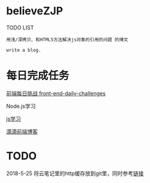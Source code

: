# believeZJP
TODO LIST


	用浅/深拷贝、和HTML5方法解决js对象的引用的问题 的博文

	write a blog.



# 每日完成任务

[前端每日挑战 front-end-daily-challenges ](https://github.com/comehope/front-end-daily-challenges)


Node.js学习

[js学习](https://github.com/mqyqingfeng/Blog/blob/master/README.md)

[滴滴前端博客](https://github.com/DDFE/DDFE-blog)

# TODO

2018-5-25 
将云笔记里的http缓存放到git里，同时参考[链接](https://segmentfault.com/a/1190000015019753?utm_source=index-hottest)
